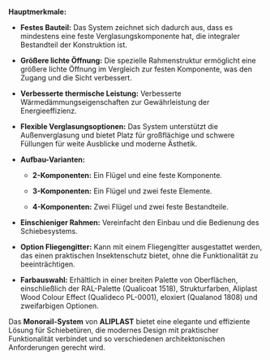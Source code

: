 **Hauptmerkmale:**

- **Festes Bauteil:** Das System zeichnet sich dadurch aus, dass es mindestens eine feste Verglasungskomponente hat, die integraler Bestandteil der Konstruktion ist.

- **Größere lichte Öffnung:** Die spezielle Rahmenstruktur ermöglicht eine größere lichte Öffnung im Vergleich zur festen Komponente, was den Zugang und die Sicht verbessert.

- **Verbesserte thermische Leistung:** Verbesserte Wärmedämmungseigenschaften zur Gewährleistung der Energieeffizienz.

- **Flexible Verglasungsoptionen:** Das System unterstützt die Außenverglasung und bietet Platz für großflächige und schwere Füllungen für weite Ausblicke und moderne Ästhetik.

- **Aufbau-Varianten:**

    - **2-Komponenten:** Ein Flügel und eine feste Komponente.

    - **3-Komponenten:** Ein Flügel und zwei feste Elemente.

    - **4-Komponenten:** Zwei Flügel und zwei feste Bestandteile.

- **Einschieniger Rahmen:** Vereinfacht den Einbau und die Bedienung des Schiebesystems.

- **Option Fliegengitter:** Kann mit einem Fliegengitter ausgestattet werden, das einen praktischen Insektenschutz bietet, ohne die Funktionalität zu beeinträchtigen.

- **Farbauswahl:** Erhältlich in einer breiten Palette von Oberflächen, einschließlich der RAL-Palette (Qualicoat 1518), Strukturfarben, Aliplast Wood Colour Effect (Qualideco PL-0001), eloxiert (Qualanod 1808) und zweifarbigen Optionen.

Das **Monorail-System** von **ALIPLAST** bietet eine elegante und effiziente Lösung für Schiebetüren, die modernes Design mit praktischer Funktionalität verbindet und so verschiedenen architektonischen Anforderungen gerecht wird.